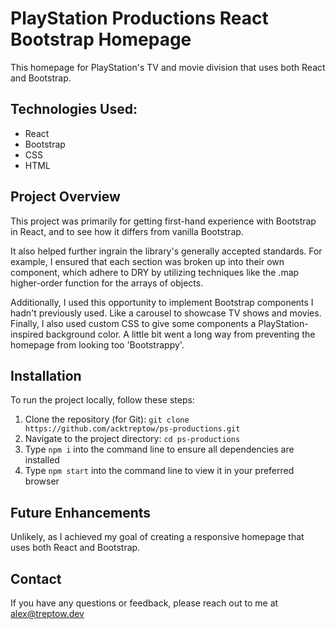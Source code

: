 # PlayStation Productions React Bootstrap Homepage

This homepage for PlayStation's TV and movie division that uses both React and Bootstrap.

## Technologies Used:

- React
- Bootstrap
- CSS
- HTML

## Project Overview

This project was primarily for getting first-hand experience with Bootstrap in React, and to see how it differs from vanilla Bootstrap.

It also helped further ingrain the library's generally accepted standards. For example, I ensured that each section was broken up into their own component, which adhere to DRY by utilizing techniques like the .map higher-order function for the arrays of objects.

Additionally, I used this opportunity to implement Bootstrap components I hadn't previously used. Like a carousel to showcase TV shows and movies. Finally, I also used custom CSS to give some components a PlayStation-inspired background color. A little bit went a long way from preventing the homepage from looking too 'Bootstrappy'.

## Installation

To run the project locally, follow these steps:

1. Clone the repository (for Git): `git clone https://github.com/acktreptow/ps-productions.git`
2. Navigate to the project directory: `cd ps-productions`
3. Type `npm i` into the command line to ensure all dependencies are installed
4. Type `npm start` into the command line to view it in your preferred browser

## Future Enhancements

Unlikely, as I achieved my goal of creating a responsive homepage that uses both React and Bootstrap.

## Contact

If you have any questions or feedback, please reach out to me at [alex@treptow.dev](mailto:alex@treptow.dev)
